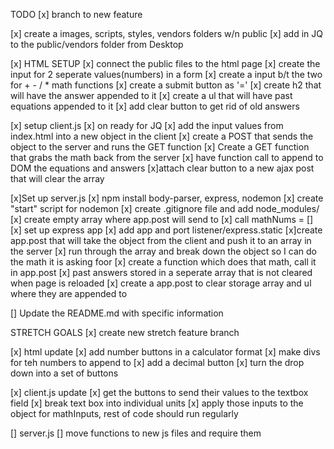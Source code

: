 TODO
[x] branch to new feature

[x] create a images, scripts, styles, vendors folders w/n public
    [x] add in JQ to the public/vendors folder from Desktop

[x] HTML SETUP
    [x] connect the public files to the html page
    [x] create the input for 2 seperate values(numbers) in a form
    [x] create a input b/t the two for + - / * math functions
    [x] create a submit button as '='
    [x] create h2 that will have the answer appended to it
    [x] create a ul that will have past equations appended to it 
    [x] add clear button to get rid of old answers

[x] setup client.js
    [x] on ready for JQ
    [x] add the input values from index.html into a new object in the client
        [x] create a POST that sends the object to the server and runs the GET function
    [x] Create a GET function that grabs the math back from the server 
        [x] have function call to append to DOM the equations and answers
    [x]attach clear button to a new ajax post that will clear the array

[x]Set up server.js
    [x] npm install body-parser, express, nodemon
    [x] create "start" script for nodemon
    [x] create .gitignore file and add node_modules/
    [x] create empty array where app.post will send to
        [x] call mathNums = []
    [x] set up express app
        [x] add app and port listener/express.static
    [x]create app.post that will take the object from the client and push it to an array in the server
        [x] run through the array and break down the object so I can do the math it is asking foor
            [x] create a function which does that math, call it in app.post
        [x] past answers stored in a seperate array that is not cleared when page is reloaded
    [x] create a app.post to clear storage array and ul where they are appended to         

[] Update the README.md with specific information

STRETCH GOALS
    [x] create new stretch feature branch

[x] html update
    [x] add number buttons in a calculator format
    [x] make divs for teh numbers to append to
    [x] add a decimal button
    [x] turn the drop down into a set of buttons

[x] client.js update
    [x] get the buttons to send their values to the textbox field
    [x] break text box into individual units
        [x] apply those inputs to the object for mathInputs, rest of code should run regularly

[] server.js
    [] move functions to new js files and require them